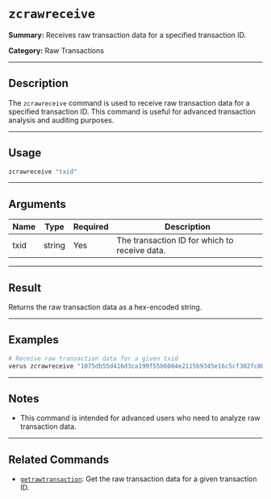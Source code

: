 # `zcrawreceive`

**Summary:**
Receives raw transaction data for a specified transaction ID.

**Category:**
Raw Transactions

---

## Description
The `zcrawreceive` command is used to receive raw transaction data for a specified transaction ID. This command is useful for advanced transaction analysis and auditing purposes.

---

## Usage
```bash
zcrawreceive "txid"
```

---

## Arguments
| Name | Type   | Required | Description                                      |
|------|--------|----------|--------------------------------------------------|
| txid | string | Yes      | The transaction ID for which to receive data.    |

---

## Result
Returns the raw transaction data as a hex-encoded string.

---

## Examples
```bash
# Receive raw transaction data for a given txid
verus zcrawreceive "1075db55d416d3ca199f55b6084e2115b9345e16c5cf302fc80e9d5fbf5d48d"
```

---

## Notes
- This command is intended for advanced users who need to analyze raw transaction data.

---

## Related Commands
- [`getrawtransaction`](./getrawtransaction.md): Get the raw transaction data for a given transaction ID. 